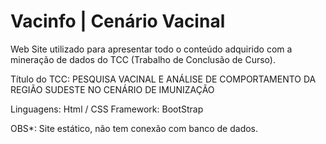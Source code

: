 # Vacinfo | Cenário Vacinal

Web Site utilizado para apresentar todo o conteúdo adquirido com a mineração de dados do TCC (Trabalho de Conclusão de Curso).

Título do TCC: PESQUISA VACINAL E ANÁLISE DE COMPORTAMENTO DA REGIÃO SUDESTE NO CENÁRIO DE IMUNIZAÇÃO

Linguagens: Html / CSS
Framework: BootStrap

OBS*: Site estático, não tem conexão com banco de dados.
